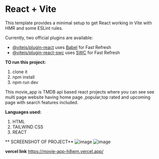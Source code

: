 # React + Vite

This template provides a minimal setup to get React working in Vite with HMR and some ESLint rules.

Currently, two official plugins are available:

- [@vitejs/plugin-react](https://github.com/vitejs/vite-plugin-react/blob/main/packages/plugin-react/README.md) uses [Babel](https://babeljs.io/) for Fast Refresh
- [@vitejs/plugin-react-swc](https://github.com/vitejs/vite-plugin-react-swc) uses [SWC](https://swc.rs/) for Fast Refresh

**TO run this project:**
1. clone it 
2. npm install
3. npm run dev


This movie_app is TMDB api based react projects  where you can see see multi page website having home page ,popular,top rated and upcoming page with search features included.

**Languages used:**
1. HTML
2. TAILWIND CSS
3. REACT

 **  SCREENSHOT OF PROJECT**
   ![image](https://github.com/raja327/movie_app/assets/57476735/a71bd253-a377-4db9-8b69-f691b660ac68)
    ![image](https://github.com/raja327/movie_app/assets/57476735/df42ca25-e802-48e9-a463-0ab04d21a4f5)

**vercel link**
https://movie-app-h8wm.vercel.app/

